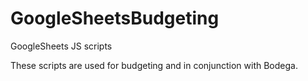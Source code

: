 # GoogleSheetsBudgeting
GoogleSheets JS scripts

These scripts are used for budgeting and in conjunction with Bodega.
